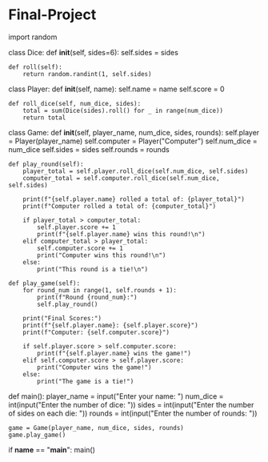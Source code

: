 # Final-Project
import random

class Dice:
    def __init__(self, sides=6):
        self.sides = sides

    def roll(self):
        return random.randint(1, self.sides)

class Player:
    def __init__(self, name):
        self.name = name
        self.score = 0

    def roll_dice(self, num_dice, sides):
        total = sum(Dice(sides).roll() for _ in range(num_dice))
        return total

class Game:
    def __init__(self, player_name, num_dice, sides, rounds):
        self.player = Player(player_name)
        self.computer = Player("Computer")
        self.num_dice = num_dice
        self.sides = sides
        self.rounds = rounds

    def play_round(self):
        player_total = self.player.roll_dice(self.num_dice, self.sides)
        computer_total = self.computer.roll_dice(self.num_dice, self.sides)

        print(f"{self.player.name} rolled a total of: {player_total}")
        print(f"Computer rolled a total of: {computer_total}")

        if player_total > computer_total:
            self.player.score += 1
            print(f"{self.player.name} wins this round!\n")
        elif computer_total > player_total:
            self.computer.score += 1
            print("Computer wins this round!\n")
        else:
            print("This round is a tie!\n")

    def play_game(self):
        for round_num in range(1, self.rounds + 1):
            print(f"Round {round_num}:")
            self.play_round()

        print("Final Scores:")
        print(f"{self.player.name}: {self.player.score}")
        print(f"Computer: {self.computer.score}")

        if self.player.score > self.computer.score:
            print(f"{self.player.name} wins the game!")
        elif self.computer.score > self.player.score:
            print("Computer wins the game!")
        else:
            print("The game is a tie!")

def main():
    player_name = input("Enter your name: ")
    num_dice = int(input("Enter the number of dice: "))
    sides = int(input("Enter the number of sides on each die: "))
    rounds = int(input("Enter the number of rounds: "))

    game = Game(player_name, num_dice, sides, rounds)
    game.play_game()

if __name__ == "__main__":
    main()

    
